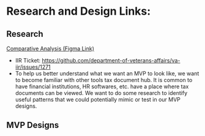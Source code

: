 # Research and Design Links:

## Research 
[Comparative Analysis (Figma Link)](https://www.figma.com/design/cP7JJ9ExBtn2jNax9cfinA/1095-B?node-id=46-480&t=HnaU5daAbyGouSML-0)
- IIR Ticket: https://github.com/department-of-veterans-affairs/va-iir/issues/1271 
- To help us better understand what we want an MVP to look like, we want to become familiar with other tools tax document hub. It is common to have financial institutions, HR softwares, etc. have a place where tax documents can be viewed. We want to do some research to identify useful patterns that we could potentially mimic or test in our MVP designs.

## MVP Designs
